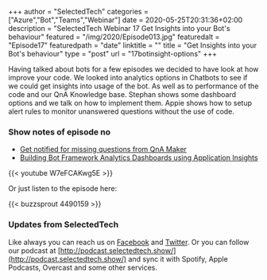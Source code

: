 +++
author = "SelectedTech"
categories = ["Azure","Bot","Teams","Webinar"]
date = 2020-05-25T20:31:36+02:00
description = "SelectedTech Webinar 17 Get Insights into your Bot's behaviour"
featured = "/img/2020/Episode013.jpg"
featuredalt = "Episode17"
featuredpath = "date"
linktitle = ""
title = "Get Insights into your Bot's behaviour"
type = "post"
url = "17botinsight-options"
+++

Having talked about bots for a few episodes we decided to have look at how improve your code. We looked into analytics options in Chatbots to see if we could get insights into usage of the bot. As well as to performance of the code and our QnA Knowledge base. Stephan shows some dashboard options and we talk on how to implement them. Appie shows how to setup alert rules to monitor unanswered questions without the use of code.

### Show notes of episode no

- [Get notified for missing questions from QnA Maker](https://bisser.io/building-bot-framework-analytics-dashboards-using-application-insights/)
- [Building Bot Framework Analytics Dashboards using Application Insights](https://www.cloudappie.nl/chatbot-insights-missing-answers/)

{{< youtube W7eFCAKwg5E >}}

Or just listen to the episode here:

{{< buzzsprout 4490159 >}}

### Updates from SelectedTech

Like always you can reach us on [Facebook](https://www.facebook.com/SelectedTechPage/) and [Twitter](https://twitter.com/selectedtech). Or you can follow our podcast at [http://podcast.selectedtech.show/](http://podcast.selectedtech.show/) and sync it with Spotify, Apple Podcasts, Overcast and some other services.
